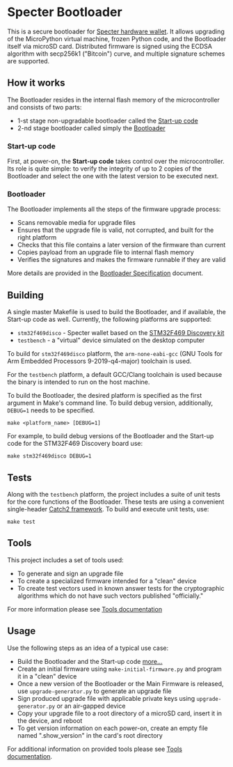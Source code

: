 # Specter Bootloader

This is a secure bootloader for [Specter hardware wallet](https://github.com/cryptoadvance/specter-diy). It allows upgrading of the MicroPython virtual machine, frozen Python code, and the Bootloader itself via microSD card. Distributed firmware is signed using the ECDSA algorithm with secp256k1 ("Bitcoin") curve, and multiple signature schemes are supported.

## How it works

The Bootloader resides in the internal flash memory of the microcontroller and consists of two parts:

- 1-st stage non-upgradable bootloader called the [Start-up code](#Start-up-code)
- 2-nd stage bootloader called simply the [Bootloader](#Bootloader)

### Start-up code

First, at power-on, the **Start-up code** takes control over the microcontroller. Its role is quite simple: to verify the integrity of up to 2 copies of the Bootloader and select the one with the latest version to be executed next.

### Bootloader

The Bootloader implements all the steps of the firmware upgrade process:

- Scans removable media for upgrade files
- Ensures that the upgrade file is valid, not corrupted, and built for the right platform
- Checks that this file contains a later version of the firmware than current
- Copies payload from an upgrade file to internal flash memory
- Verifies the signatures and makes the firmware runnable if they are valid

More details are provided in the [Bootloader Specification](#/doc/bootloader-spec.md) document.

## Building

A single master Makefile is used to build the Bootloader, and if available, the Start-up code as well. Currently, the following platforms are supported:

- `stm32f469disco` - Specter wallet based on the [STM32F469 Discovery kit](https://www.st.com/en/evaluation-tools/32f469idiscovery.html)
- `testbench` - a "virtual" device simulated on the desktop computer

To build for `stm32f469disco` platform, the `arm-none-eabi-gcc` (GNU Tools for Arm Embedded Processors 9-2019-q4-major) toolchain is used.

For the `testbench` platform, a default GCC/Clang toolchain is used because the binary is intended to run on the host machine.

To build the Bootloader, the desired platform is specified as the first argument in Make's command line. To build debug version, additionally, `DEBUG=1` needs to be specified.

```shell
make <platform_name> [DEBUG=1]
```

For example, to build debug versions of the Bootloader and the Start-up code for the STM32F469 Discovery board use:

```shell
make stm32f469disco DEBUG=1
```

## Tests

Along with the `testbench` platform, the project includes a suite of unit tests for the core functions of the Bootloader. These tests are using a convenient single-header [Catch2 framework](https://github.com/catchorg/Catch2). To build and execute unit tests, use:

```
make test
```

## Tools

This project includes a set of tools used:

- To generate and sign an upgrade file
- To create a specialized firmware intended for a "clean" device
- To create test vectors used in known answer tests for the cryptographic algorithms which do not have such vectors published "officially."

For more information please see [Tools documentation](#/tools/README.md)

## Usage

Use the following steps as an idea of a typical use case:

- Build the Bootloader and the Start-up code [more...](#Building)
- Create an initial firmware using `make-initial-firmware.py` and program it in a "clean" device
- Once a new version of the Bootloader or the Main Firmware is released, use `upgrade-generator.py` to generate an upgrade file
- Sign produced upgrade file with applicable private keys using `upgrade-generator.py` or an air-gapped device
- Copy your upgrade file to a root directory of a microSD card, insert it in the device, and reboot
- To get version information on each power-on, create an empty file named ".show_version" in the card's root directory

For additional information on provided tools please see [Tools documentation](#/tools/README.md).
